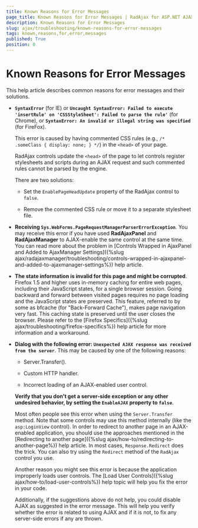 ```yaml
---
title: Known Reasons for Error Messages
page_title: Known Reasons for Error Messages | RadAjax for ASP.NET AJAX Documentation
description: Known Reasons for Error Messages
slug: ajax/troubleshooting/known-reasons-for-error-messages
tags: known,reasons,for,error,messages
published: True
position: 0
---
```


# Known Reasons for Error Messages


This help article describes common reasons for error messages and their solutions.

* **`SyntaxError`** (for IE) or **`Uncaught SyntaxError: Failed to execute 'insertRule' on 'CSSStyleSheet': Failed to parse the rule'`** (for Chrome), or **`SyntaxError: An invalid or illegal string was specified`** (for FireFox).

	This error is caused by having commented CSS rules (e.g., `/* .someClass { display: none; } */`) in the `<head>` of your page.

	RadAjax controls update the `<head>` of the page to let controls register stylesheets and scripts during an AJAX request and such commented rules cannot be parsed by the engine.

	There are two solutions:

	* Set the `EnablePageHeadUpdate` property of the RadAjax control to `false`.

	* Remove the commented CSS rule or move it to a separate stylesheet file.

* **Receiving `Sys.WebForms.PageRequestManagerParserErrorException`**. You may receive this error if you have used **RadAjaxPanel** and **RadAjaxManager** to AJAX-enable the same control at the same time. You can read more about the problem in [Controls Wrapped in AjaxPanel and Added to AjaxManager Settings]({%slug ajax/radajaxmanager/troubleshooting/controls-wrapped-in-ajaxpanel-and-added-to-ajaxmanager-settings%}) help article.

* **The state information is invalid for this page and might be corrupted**. Firefox 1.5 and higher uses in-memory caching for entire web pages, including their JavaScript states, for a single browser session. Going backward and forward between visited pages requires no page loading and the JavaScript states are preserved. This feature, referred to by some as bfcache (for "Back-Forward Cache"), makes page navigation very fast. This caching state is preserved until the user closes the browser. Please refer to the [Firefox Specifics]({%slug ajax/troubleshooting/firefox-specifics%}) help article for more information and a workaround.

* **Dialog with the following error: `Unexpected AJAX response was received from the server`**. This may be caused by one of the following reasons:

	* Server.Transfer().
	
	* Custom HTTP handler.
	
	* Incorrect loading of an AJAX-enabled user control.


	**Verify that you don't get a server-side exception or any other undesired behavior, by setting the `EnableAJAX` property to `false`**.

	Most often people see this error when using the `Server.Transfer` method. Note that some controls may use this method internally (like the `asp:LoginView` control). In order to redirect to another page in an AJAX-enabled application, you should use the approaches mentioned in the [Redirecting to another page]({%slug ajax/how-to/redirecting-to-another-page%}) help article. In most cases, `Response.Redirect` does the trick. You can also try using the `Redirect` method of the `RadAjax` control you use.

	Another reason you might see this error is because the application improperly loads user controls. The [Load User Controls]({%slug ajax/how-to/load-user-controls%}) help topic will help you fix the error in your code.

	Additionally, if the suggestions above do not help, you could disable AJAX as suggested in the error message. This will help you verify whether the error is related to using AJAX and if it is not, to fix any server-side errors if any are thrown.
